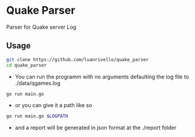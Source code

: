# Quake Parser
 Parser for Quake server Log

## Usage
```bash
git clone https://github.com/luanrivello/quake_parser
cd quake_parser
```
- You can run the programm with no arguments defaulting the log file to ./data/qgames.log
```bash
go run main.go
```
- or you can give it a path like so
```bash
go run main.go $LOGPATH
```
- and a report will be generated in json format at the ./report folder